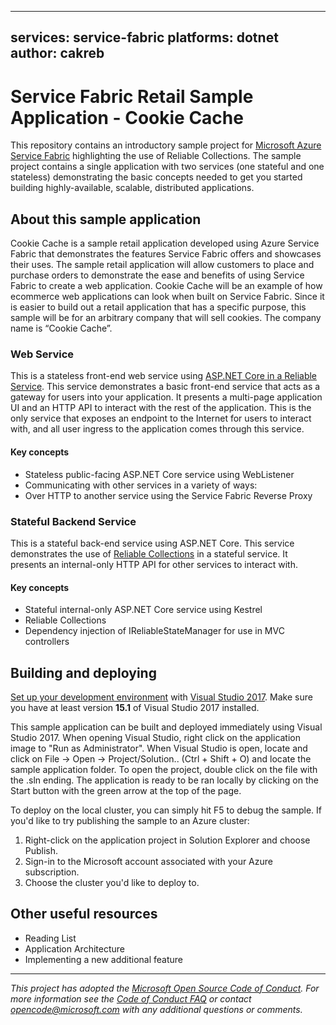 
---
services: service-fabric
platforms: dotnet
author: cakreb
---

# Service Fabric Retail Sample Application - Cookie Cache

This repository contains an introductory sample project for [Microsoft Azure Service Fabric](https://azure.microsoft.com/services/service-fabric/) highlighting the use of Reliable Collections. The sample project contains a single application with two services (one stateful and one stateless) demonstrating the basic concepts needed to get you started building highly-available, scalable, distributed applications.

## About this sample application
Cookie Cache is a sample retail application developed using Azure Service Fabric that demonstrates the features Service Fabric offers and showcases their uses. The sample retail application will allow customers to place and purchase orders to demonstrate the ease and benefits of using Service Fabric to create a web application. Cookie Cache will be an example of how ecommerce web applications can look when built on Service Fabric. Since it is easier to build out a retail application that has a specific purpose, this sample will be for an arbitrary company that will sell cookies. The company name is “Cookie Cache”. 
### Web Service
This is a stateless front-end web service using [ASP.NET Core in a Reliable Service](https://docs.microsoft.com/azure/service-fabric/service-fabric-reliable-services-communication-aspnetcore). This service demonstrates a basic front-end service that acts as a gateway for users into your application. It presents a multi-page application UI and an HTTP API to interact with the rest of the application. This is the only service that exposes an endpoint to the Internet for users to interact with, and all user ingress to the application comes through this service.
#### Key concepts
 - Stateless public-facing ASP.NET Core service using WebListener
 - Communicating with other services in a variety of ways:
 - Over HTTP to another service using the Service Fabric Reverse Proxy
 
### Stateful Backend Service
This is a stateful back-end service using ASP.NET Core. This service demonstrates the use of [Reliable Collections](https://docs.microsoft.com/azure/service-fabric/service-fabric-reliable-services-reliable-collections) in a stateful service. It presents an internal-only HTTP API for other services to interact with.

#### Key concepts
 - Stateful internal-only ASP.NET Core service using Kestrel
 - Reliable Collections
 - Dependency injection of IReliableStateManager for use in MVC controllers

## Building and deploying

[Set up your development environment](https://docs.microsoft.com/azure/service-fabric/service-fabric-get-started) with [Visual Studio 2017](https://www.visualstudio.com/vs/). Make sure you have at least version **15.1** of Visual Studio 2017 installed.

This sample application can be built and deployed immediately using Visual Studio 2017. When opening Visual Studio, right click on the application image to "Run as Administrator". When Visual Studio is open, locate and click on File -> Open -> Project/Solution.. (Ctrl + Shift + O) and locate the sample application folder. To open the project, double click on the file with the .sln ending. The application is ready to be ran locally by clicking on the Start button with the green arrow at the top of the page.

To deploy on the local cluster, you can simply hit F5 to debug the sample. If you'd like to try publishing the sample to an Azure cluster:
1. Right-click on the application project in Solution Explorer and choose Publish.
2. Sign-in to the Microsoft account associated with your Azure subscription.
3. Choose the cluster you'd like to deploy to.

## Other useful resources
 
 - Reading List
 - Application Architecture
 - Implementing a new additional feature

---
*This project has adopted the [Microsoft Open Source Code of Conduct](https://opensource.microsoft.com/codeofconduct/). For more information see the [Code of Conduct FAQ](https://opensource.microsoft.com/codeofconduct/faq/) or contact [opencode@microsoft.com](mailto:opencode@microsoft.com) with any additional questions or comments.*
